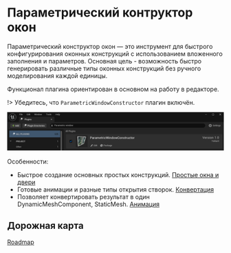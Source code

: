 <!-- docs/ru/README.md -->

# Параметрический контруктор окон

Параметрический конструктор окон — это инструмент для быстрого конфигурирования оконных конструкций с использованием вложенного заполнения и параметров. Основная цель - возможность быстро генерировать различные типы оконных конструкций без ручного моделирования каждой единицы. 

Функционал плагина ориентирован в основном на работу в редакторе.

!> Убедитесь, что ```ParametricWindowConstructor``` плагин включён.

![](../img/UE_PluginCheck.png ':size=50%')


Особенности:
 - Быстрое создание основных простых конструкций. [Простые окна и двери](./ru/SimpleWindow.md)
 - Готовые анимации и разные типы открытия створок. [Конвертация](./ru/Convertation.md)
 - Позволяет конвертировать результат в один DynamicMeshComponent, StaticMesh. [Анимация](./ru/Animation.md)

## Дорожная карта

[Roadmap](https://trello.com/b/PzMl1SO7/parametricwindowconstructorpublicroadmap)
